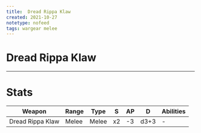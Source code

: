 ```yaml
---
title:  Dread Rippa Klaw
created: 2021-10-27
notetype: nofeed
tags: wargear melee
---
```


# Dread Rippa Klaw

---

# Stats

| Weapon           | Range | Type  | S   | AP  | D    | Abilities |
| ---------------- | ----- | ----- | --- | --- | ---- | --------- |
| Dread Rippa Klaw | Melee | Melee | x2  | -3  | d3+3 | -         |